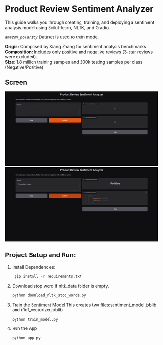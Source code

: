 # Product Review Sentiment Analyzer

This guide walks you through creating, training, and deploying a sentiment analysis model using Scikit-learn, NLTK, and Gradio.

_`amazon_polarity`_ Dataset is used to train model. 

**Origin:** Composed by Xiang Zhang for sentiment analysis benchmarks.  
**Composition:** Includes only positive and negative reviews (3-star reviews were excluded).  
**Size:** 1.8 million training samples and 200k testing samples per class (Negative/Positive)

## Screen
![screenshot1](screenshot/Screenshot_1.png)
![screenshot2](screenshot/Screenshot_2.png)
## Project Setup and Run:
1. Install Dependencies:  
   ```sh
    pip install -r requirements.txt
   ```

2. Download stop word if nltk_data folder is empty.  
   ```sh
   python download_nltk_stop_words.py
   ```
   
3. Train the Sentiment Model This creates two files:sentiment_model.joblib and tfidf_vectorizer.joblib  
   ```sh
   python train_model.py
   ```

4. Run the App  
   ```sh
   python app.py
   ```




